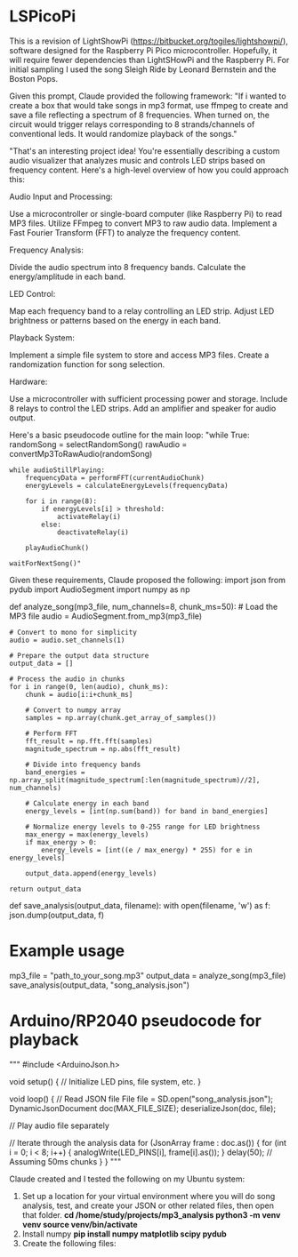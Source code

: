 # LSPicoPi
This is a revision of LightShowPi (https://bitbucket.org/togiles/lightshowpi/), software designed for the Raspberry Pi Pico microcontroller. Hopefully, it will require fewer dependencies than LightSHowPi and the Raspberry Pi.
For initial sampling I used the song Sleigh Ride by Leonard Bernstein and the Boston Pops. 

Given this prompt, Claude provided the following framework:
"If i wanted to create a box that would take songs in mp3 format, use ffmpeg to create and save a file reflecting a spectrum of 8 frequencies. When turned on, the circuit would trigger relays corresponding to 8 strands/channels of conventional leds. It would randomize playback of the songs."

"That's an interesting project idea! You're essentially describing a custom audio visualizer that analyzes music and controls LED strips based on frequency content. Here's a high-level overview of how you could approach this:

Audio Input and Processing:

Use a microcontroller or single-board computer (like Raspberry Pi) to read MP3 files.
Utilize FFmpeg to convert MP3 to raw audio data.
Implement a Fast Fourier Transform (FFT) to analyze the frequency content.


Frequency Analysis:

Divide the audio spectrum into 8 frequency bands.
Calculate the energy/amplitude in each band.


LED Control:

Map each frequency band to a relay controlling an LED strip.
Adjust LED brightness or patterns based on the energy in each band.


Playback System:

Implement a simple file system to store and access MP3 files.
Create a randomization function for song selection.


Hardware:

Use a microcontroller with sufficient processing power and storage.
Include 8 relays to control the LED strips.
Add an amplifier and speaker for audio output.



Here's a basic pseudocode outline for the main loop:
"while True:
    randomSong = selectRandomSong()
    rawAudio = convertMp3ToRawAudio(randomSong)
    
    while audioStillPlaying:
        frequencyData = performFFT(currentAudioChunk)
        energyLevels = calculateEnergyLevels(frequencyData)
        
        for i in range(8):
            if energyLevels[i] > threshold:
                activateRelay(i)
            else:
                deactivateRelay(i)
        
        playAudioChunk()
        
    waitForNextSong()"


Given these requirements, Claude proposed the following:
import json
from pydub import AudioSegment
import numpy as np

def analyze_song(mp3_file, num_channels=8, chunk_ms=50):
    # Load the MP3 file
    audio = AudioSegment.from_mp3(mp3_file)
    
    # Convert to mono for simplicity
    audio = audio.set_channels(1)
    
    # Prepare the output data structure
    output_data = []
    
    # Process the audio in chunks
    for i in range(0, len(audio), chunk_ms):
        chunk = audio[i:i+chunk_ms]
        
        # Convert to numpy array
        samples = np.array(chunk.get_array_of_samples())
        
        # Perform FFT
        fft_result = np.fft.fft(samples)
        magnitude_spectrum = np.abs(fft_result)
        
        # Divide into frequency bands
        band_energies = np.array_split(magnitude_spectrum[:len(magnitude_spectrum)//2], num_channels)
        
        # Calculate energy in each band
        energy_levels = [int(np.sum(band)) for band in band_energies]
        
        # Normalize energy levels to 0-255 range for LED brightness
        max_energy = max(energy_levels)
        if max_energy > 0:
            energy_levels = [int((e / max_energy) * 255) for e in energy_levels]
        
        output_data.append(energy_levels)
    
    return output_data

def save_analysis(output_data, filename):
    with open(filename, 'w') as f:
        json.dump(output_data, f)

# Example usage
mp3_file = "path_to_your_song.mp3"
output_data = analyze_song(mp3_file)
save_analysis(output_data, "song_analysis.json")

# Arduino/RP2040 pseudocode for playback
"""
#include <ArduinoJson.h>

void setup() {
  // Initialize LED pins, file system, etc.
}

void loop() {
  // Read JSON file
  File file = SD.open("song_analysis.json");
  DynamicJsonDocument doc(MAX_FILE_SIZE);
  deserializeJson(doc, file);
  
  // Play audio file separately
  
  // Iterate through the analysis data
  for (JsonArray frame : doc.as<JsonArray>()) {
    for (int i = 0; i < 8; i++) {
      analogWrite(LED_PINS[i], frame[i].as<int>());
    }
    delay(50);  // Assuming 50ms chunks
  }
}
"""

Claude created and I tested the following on my Ubuntu system: 
1. Set up a location for your virtual environment where you will do song analysis, test, and create your JSON or other related files, then open that folder.
**cd /home/study/projects/mp3_analysis
python3 -m venv venv
source venv/bin/activate**
2. Install numpy
**pip install numpy matplotlib scipy pydub**
3. Create the following files:

